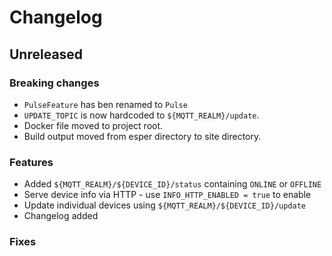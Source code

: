 # Changelog

## Unreleased
### Breaking changes
- `PulseFeature` has ben renamed to `Pulse`
- `UPDATE_TOPIC` is now hardcoded to `${MQTT_REALM}/update`.
- Docker file moved to project root.
- Build output moved from esper directory to site directory.

### Features
- Added `${MQTT_REALM}/${DEVICE_ID}/status` containing `ONLINE` or `OFFLINE`
- Serve device info via HTTP - use `INFO_HTTP_ENABLED = true` to enable
- Update individual devices using `${MQTT_REALM}/${DEVICE_ID}/update` 
- Changelog added

### Fixes
